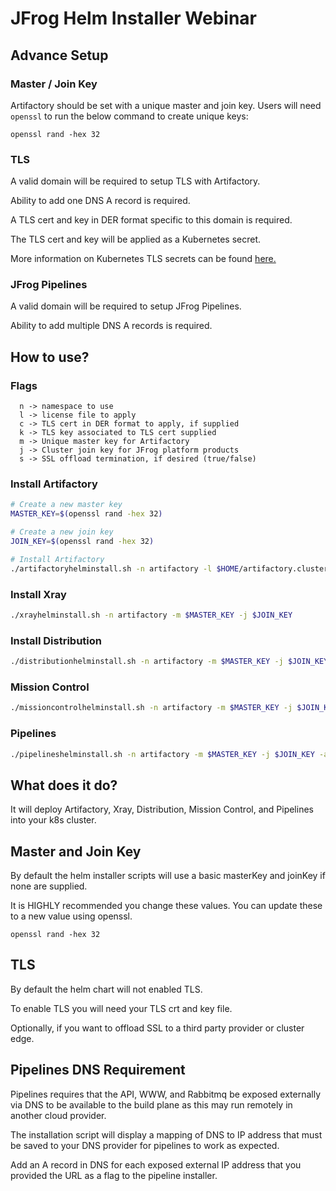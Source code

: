 # JFrog Helm Installer Webinar

## Advance Setup

### Master / Join Key

Artifactory should be set with a unique master and join key. Users will need `openssl` to run the below command to create unique keys:

`openssl rand -hex 32`

### TLS

A valid domain will be required to setup TLS with Artifactory.

Ability to add one DNS A record is required.

A TLS cert and key in DER format specific to this domain is required.

The TLS cert and key will be applied as a Kubernetes secret.

More information on Kubernetes TLS secrets can be found [here.](https://kubernetes.io/docs/concepts/configuration/secret/#tls-secrets)

### JFrog Pipelines

A valid domain will be required to setup JFrog Pipelines.

Ability to add multiple DNS A records is required.

## How to use?

### Flags

````text
  n -> namespace to use
  l -> license file to apply
  c -> TLS cert in DER format to apply, if supplied
  k -> TLS key associated to TLS cert supplied
  m -> Unique master key for Artifactory
  j -> Cluster join key for JFrog platform products
  s -> SSL offload termination, if desired (true/false)
````

### Install Artifactory

````bash
# Create a new master key
MASTER_KEY=$(openssl rand -hex 32)

# Create a new join key
JOIN_KEY=$(openssl rand -hex 32)

# Install Artifactory
./artifactoryhelminstall.sh -n artifactory -l $HOME/artifactory.cluster.license -c $HOME/tls.crt -k $HOME/tls.key -m $MASTER_KEY -j $JOIN_KEY -s false
````

### Install Xray
````bash
./xrayhelminstall.sh -n artifactory -m $MASTER_KEY -j $JOIN_KEY
````

### Install Distribution
````bash
./distributionhelminstall.sh -n artifactory -m $MASTER_KEY -j $JOIN_KEY
````

### Mission Control
````bash
./missioncontrolhelminstall.sh -n artifactory -m $MASTER_KEY -j $JOIN_KEY
````

### Pipelines
````bash
./pipelineshelminstall.sh -n artifactory -m $MASTER_KEY -j $JOIN_KEY -a https://artifactory.example.com -r amqp://pipelines-rabbitmq.example.com -p http://pipelines-api.example.com -w http://pipelines-www.example.com
````

## What does it do?

It will deploy Artifactory, Xray, Distribution, Mission Control, and Pipelines into your k8s cluster.

## Master and Join Key

By default the helm installer scripts will use a basic masterKey and joinKey if none are supplied.

It is HIGHLY recommended you change these values. You can update these to a new value using openssl.

`openssl rand -hex 32`

## TLS

By default the helm chart will not enabled TLS.

To enable TLS you will need your TLS crt and key file.

Optionally, if you want to offload SSL to a third party provider or cluster edge.

## Pipelines DNS Requirement

Pipelines requires that the API, WWW, and Rabbitmq be exposed externally via DNS to be available to the build plane as this may run remotely in another cloud provider.

The installation script will display a mapping of DNS to IP address that must be saved to your DNS provider for pipelines to work as expected.

Add an A record in DNS for each exposed external IP address that you provided the URL as a flag to the pipeline installer.